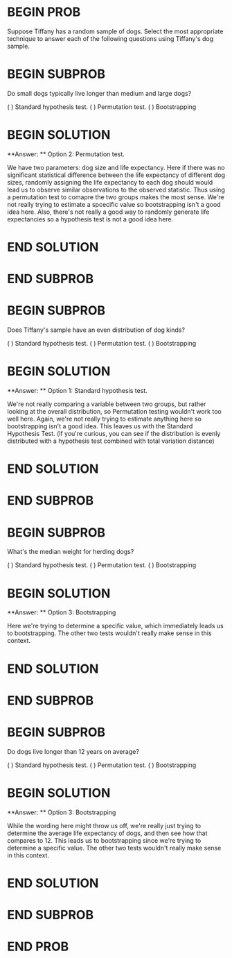 # BEGIN PROB

Suppose Tiffany has a random sample of dogs. Select the most
appropriate technique to answer each of the following questions using
Tiffany's dog sample.

# BEGIN SUBPROB

Do small dogs typically live longer than medium and large dogs?

( ) Standard hypothesis test.
( ) Permutation test.
( ) Bootstrapping

# BEGIN SOLUTION

**Answer: ** Option 2: Permutation test.

We have two parameters: dog size and life expectancy. Here if there was no significant statistical difference between the life expectancy of different dog sizes, randomly assigning the life expectancy to each dog should would lead us to observe similar observations to the observed statistic. Thus using a permutation test to comapre the two groups makes the most sense. We're not really trying to estimate a spcecific value so bootstrapping isn't a good idea here. Also, there's not really a good way to randomly generate life expectancies so a hypothesis test is not a good idea here. 

# END SOLUTION

# END SUBPROB

# BEGIN SUBPROB

Does Tiffany's sample have an even distribution of dog kinds?

( ) Standard hypothesis test.
( ) Permutation test.
( ) Bootstrapping

# BEGIN SOLUTION

**Answer: ** Option 1: Standard hypothesis test.

We're not really comparing a variable between two groups, but rather looking at the overall distribution, so Permutation testing wouldn't work too well here. Again, we're not really trying to estimate anything here so bootstrapping isn't a good idea. This leaves us with the Standard Hypothesis Test. (if you're curious, you can see if the distribution is evenly distributed with a hypothesis test combined with total variation distance)

# END SOLUTION

# END SUBPROB

# BEGIN SUBPROB

What's the median weight for herding dogs?

( ) Standard hypothesis test.
( ) Permutation test.
( ) Bootstrapping

# BEGIN SOLUTION

**Answer: ** Option 3: Bootstrapping

Here we're trying to determine a specific value, which immediately leads us to bootstrapping. The other two tests wouldn't really make sense in this context.

# END SOLUTION

# END SUBPROB

# BEGIN SUBPROB

Do dogs live longer than 12 years on average?

( ) Standard hypothesis test.
( ) Permutation test.
( ) Bootstrapping

# BEGIN SOLUTION

**Answer: ** Option 3: Bootstrapping

While the wording here might throw us off, we're really just trying to determine the average life expectancy of dogs, and then see how that compares to 12. This leads us to bootstrapping since we're trying to determine a specific value. The other two tests wouldn't really make sense in this context.

# END SOLUTION

# END SUBPROB

# END PROB
